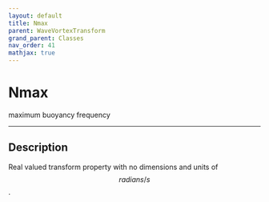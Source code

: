 ```yaml
---
layout: default
title: Nmax
parent: WaveVortexTransform
grand_parent: Classes
nav_order: 41
mathjax: true
---
```


#  Nmax

maximum buoyancy frequency


---

## Description
Real valued transform property with no dimensions and units of $$radians/s$$.

